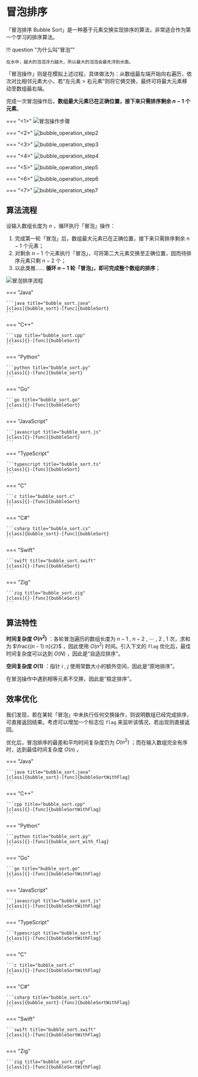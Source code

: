 # 冒泡排序

「冒泡排序 Bubble Sort」是一种基于元素交换实现排序的算法，非常适合作为第一个学习的排序算法。

!!! question "为什么叫“冒泡”"

    在水中，越大的泡泡浮力越大，所以最大的泡泡会最先浮到水面。

「冒泡操作」则是在模拟上述过程，具体做法为：从数组最左端开始向右遍历，依次对比相邻元素大小，若“左元素 > 右元素”则将它俩交换，最终可将最大元素移动至数组最右端。

完成一次冒泡操作后，**数组最大元素已在正确位置，接下来只需排序剩余 $n - 1$ 个元素**。

=== "<1>"
    ![冒泡操作步骤](bubble_sort.assets/bubble_operation_step1.png)

=== "<2>"
    ![bubble_operation_step2](bubble_sort.assets/bubble_operation_step2.png)

=== "<3>"
    ![bubble_operation_step3](bubble_sort.assets/bubble_operation_step3.png)

=== "<4>"
    ![bubble_operation_step4](bubble_sort.assets/bubble_operation_step4.png)

=== "<5>"
    ![bubble_operation_step5](bubble_sort.assets/bubble_operation_step5.png)

=== "<6>"
    ![bubble_operation_step6](bubble_sort.assets/bubble_operation_step6.png)

=== "<7>"
    ![bubble_operation_step7](bubble_sort.assets/bubble_operation_step7.png)

## 算法流程

设输入数组长度为 $n$ ，循环执行「冒泡」操作：

1. 完成第一轮「冒泡」后，数组最大元素已在正确位置，接下来只需排序剩余 $n - 1$ 个元素；
2. 对剩余 $n - 1$ 个元素执行「冒泡」，可将第二大元素交换至正确位置，因而待排序元素只剩 $n - 2$ 个；
3. 以此类推…… **循环 $n - 1$ 轮「冒泡」，即可完成整个数组的排序**；

![冒泡排序流程](bubble_sort.assets/bubble_sort_overview.png)

=== "Java"

    ```java title="bubble_sort.java"
    [class]{bubble_sort}-[func]{bubbleSort}
    ```

=== "C++"

    ```cpp title="bubble_sort.cpp"
    [class]{}-[func]{bubbleSort}
    ```

=== "Python"

    ```python title="bubble_sort.py"
    [class]{}-[func]{bubble_sort}
    ```

=== "Go"

    ```go title="bubble_sort.go"
    [class]{}-[func]{bubbleSort}
    ```

=== "JavaScript"

    ```javascript title="bubble_sort.js"
    [class]{}-[func]{bubbleSort}
    ```

=== "TypeScript"

    ```typescript title="bubble_sort.ts"
    [class]{}-[func]{bubbleSort}
    ```

=== "C"

    ```c title="bubble_sort.c"
    [class]{}-[func]{bubbleSort}
    ```

=== "C#"

    ```csharp title="bubble_sort.cs"
    [class]{bubble_sort}-[func]{bubbleSort}
    ```

=== "Swift"

    ```swift title="bubble_sort.swift"
    [class]{}-[func]{bubbleSort}
    ```

=== "Zig"

    ```zig title="bubble_sort.zig"
    [class]{}-[func]{bubbleSort}
    ```

## 算法特性

**时间复杂度 $O(n^2)$** ：各轮冒泡遍历的数组长度为 $n - 1$ , $n - 2$ , $\cdots$ , $2$ , $1$ 次，求和为 $\frac{(n - 1) n}{2}$ ，因此使用 $O(n^2)$ 时间。引入下文的 `flag` 优化后，最佳时间复杂度可以达到 $O(N)$ ，因此是“自适应排序”。

**空间复杂度 $O(1)$** ：指针 $i$ , $j$ 使用常数大小的额外空间，因此是“原地排序”。

在冒泡操作中遇到相等元素不交换，因此是“稳定排序”。

## 效率优化

我们发现，若在某轮「冒泡」中未执行任何交换操作，则说明数组已经完成排序，可直接返回结果。考虑可以增加一个标志位 `flag` 来监听该情况，若出现则直接返回。

优化后，冒泡排序的最差和平均时间复杂度仍为 $O(n^2)$ ；而在输入数组完全有序时，达到最佳时间复杂度 $O(n)$ 。 

=== "Java"

    ```java title="bubble_sort.java"
    [class]{bubble_sort}-[func]{bubbleSortWithFlag}
    ```

=== "C++"

    ```cpp title="bubble_sort.cpp"
    [class]{}-[func]{bubbleSortWithFlag}
    ```

=== "Python"

    ```python title="bubble_sort.py"
    [class]{}-[func]{bubble_sort_with_flag}
    ```

=== "Go"

    ```go title="bubble_sort.go"
    [class]{}-[func]{bubbleSortWithFlag}
    ```

=== "JavaScript"

    ```javascript title="bubble_sort.js"
    [class]{}-[func]{bubbleSortWithFlag}
    ```

=== "TypeScript"

    ```typescript title="bubble_sort.ts"
    [class]{}-[func]{bubbleSortWithFlag}
    ```

=== "C"

    ```c title="bubble_sort.c"
    [class]{}-[func]{bubbleSortWithFlag}
    ```

=== "C#"

    ```csharp title="bubble_sort.cs"
    [class]{bubble_sort}-[func]{bubbleSortWithFlag}
    ```

=== "Swift"

    ```swift title="bubble_sort.swift"
    [class]{}-[func]{bubbleSortWithFlag}
    ```

=== "Zig"

    ```zig title="bubble_sort.zig"
    [class]{}-[func]{bubbleSortWithFlag}
    ```
